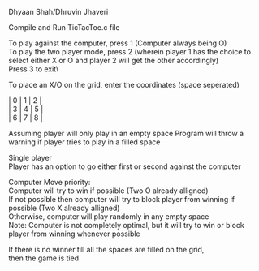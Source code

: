 Dhyaan Shah/Dhruvin Jhaveri


Compile and Run TicTacToe.c file

To play against the computer, press 1 (Computer always being O)\
To play the two player mode, press 2 (wherein player 1 has the choice to select either X or O and player 2 will get the other accordingly)\
Press 3 to exit\

To place an X/O on the grid, enter the coordinates (space seperated)

| 0 | 1 | 2 |\
| 3 | 4 | 5 |\
| 6 | 7 | 8 |

Assuming player will only play in an empty space
Program will throw a warning if player tries to play in a filled space

Single player\
Player has an option to go either first or second against the computer

Computer Move priority:\
Computer will try to win if possible (Two O already alligned)\
If not possible then computer will try to block player from winning if possible (Two X already alligned)\
Otherwise, computer will play randomly in any empty space\
Note: Computer is not completely optimal, but it will try to win or block player from winning whenever possible

If there is no winner till all the spaces are filled on the grid, \
then the game is tied
